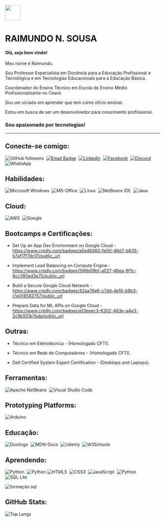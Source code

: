 [<img src="https://hermes.dio.me/tracks/6bb40420-5f89-4902-8df7-3399674d9d84.png" height="50"></a>](https://web.dio.me/track/decola-tech-avanade-net-developer?tab=path)&nbsp;
# RAIMUNDO N. SOUSA


<h4>Olá, seja bem vindo!</h4>
    <p>Meu nome é Raimundo.</p>
    <p>Sou Professor Especialista em Docência para a Educação Profissional e Tecnológica e em Tecnologias Educacionais para a Educação Básica.</p>
    <p>Coordenador do Ensino Técnico em Escola de Ensino Médio Profissionalizante no Ceará.</p>
    <p>Sou um viciado em aprender que tem como ofício ensinar.</p>
    <p>Estou em busca de ser um desenvolvedor para crescimento profissional.
    <h3>Sou apaixonado por tecnologias!</h3></p>


<hr></hr>

<h2>
Conecte-se comigo:
</h2>

![GitHub followers](https://img.shields.io/github/followers/prof-raimundo?style=flat-square&labelColor=blue&color=green)&nbsp;
[![Email Badge](https://img.shields.io/badge/Gmail-Contact_Me-green?style=flat-square&logo=gmail&logoColor=green&labelColor=blue&color=62F1CD)](mailto:prof.raiworld@gmail.com)&nbsp;
[![LinkedIn](https://img.shields.io/badge/LinkedIn-0077B5?style=flat-square&logo=linkedin&logoColor=white)](https://www.linkedin.com/in/raiworld/)&nbsp;
[![Facebook](https://img.shields.io/badge/Facebook-%231877F2.svg?style=flat-square&logo=Facebook&logoColor=white)](https://www.facebook.com/raiworld.sousa)&nbsp;
[![Discord](https://img.shields.io/badge/Discord-7289DA?style=flat-square&logo=discord&logoColor=white)](https://discord.com/channels/@raiworld_one/)&nbsp;
![WhatsApp](https://img.shields.io/badge/WhatsApp-25D366?style=flat-square&logo=WhatsApp&logoColor=white)&nbsp;

<h2>
Habilidades:
</h2>

![Microsoft Windows](https://img.shields.io/badge/Windows-0078D6?style=flat-square&logo=windows&logoColor=white)&nbsp;
![MS-Office](https://img.shields.io/badge/Microsoft_Office-D83B01?style=flat-square&logo=microsoft-office&logoColor=black)&nbsp;
![Linux](https://img.shields.io/badge/Linux-FCC624?style=flat-square&logo=linux&logoColor=black)&nbsp;
![NetBeans IDE](https://img.shields.io/badge/NetBeansIDE-1B6AC6.svg?style=flat-square&logo=apache-netbeans-ide&logoColor=white)&nbsp;
![Java](https://img.shields.io/badge/java-%23ED8B00.svg?style=flat-square&logo=openjdk&logoColor=white)

<h2>
Cloud:
</h2>

![AWS](https://img.shields.io/badge/Amazon_AWS-FF9900?style=flat-square&logo=amazonaws&logoColor=white)&nbsp;
![Google](https://img.shields.io/badge/Google_Cloud-4285F4?style=flat-square&logo=google-cloud&logoColor=white)&nbsp;

<h2>
Bootcamps e Certificações:
</h2>

- Set Up an App Dev Environment on Google Cloud - https://www.credly.com/badges/a5e46060-fe00-46d7-b635-b7af17f7dc01/public_url

- Implement Load Balancing on Compute Engine - https://www.credly.com/badges/596b09b1-a027-48ea-9f1c-6cc380ed3e75/public_url

- Build a Secure Google Cloud Network - https://www.credly.com/badges/42aa76e6-c7dd-4e16-b9b3-c1e018582757/public_url

- Prepare Data for ML APIs on Google Cloud - https://www.credly.com/badges/ef3eeec3-6302-463e-a4e3-2c9b551b7bda/public_url

<h2>
Outras:
</h2>
<p>

- Técnico em Eletrotécnica - (Homologado CFTI).<br>

- Técnico em Rede de Computadores - (Homologado CFTI).<br>

- Dell Certified System Expert Certification - (Desktops and Laptops).<br>

</p>

<h2>
Ferramentas:
</h2>

![Apache NetBeans](https://img.shields.io/badge/apache%20netbeans-1B6AC6?style=flat-square&logo=apache%20netbeans%20IDE&logoColor=white)&nbsp;
![Visual Studio Code](https://img.shields.io/badge/Visual_Studio-5C2D91?style=flat-square&logo=visual%20studio&logoColor=white)&nbsp;

<h2>
Prototyping Platforms:
</h2>

![Arduino](https://img.shields.io/badge/Arduino-00979D?style=flat-square&logo=Arduino&logoColor=white)

<h2>
Educação:
</h2>

![Duolingo](https://img.shields.io/badge/Duolingo-58CC02?style=flat-square&logo=Duolingo&logoColor=white)&nbsp;
![MDN-Docs](https://img.shields.io/badge/MDN_Web_Docs-black?style=flat-square&logo=mdnwebdocs&logoColor=white)&nbsp;
![Udemy](https://img.shields.io/badge/Udemy-EC5252?style=flat-square&logo=Udemy&logoColor=white)&nbsp;
![W3Schools](https://img.shields.io/badge/W3Schools-04AA6D?style=flat-square&logo=W3Schools&logoColor=white)&nbsp;


<h2>
Aprendendo:
</h2>


![Python](https://img.shields.io/badge/GIT-E44C30?style=flat-square&logo=git&logoColor=white)&nbsp;
![Python](https://img.shields.io/badge/GitHub-100000?style=flat-square&logo=github&logoColor=white)
![HTML5](https://img.shields.io/badge/html5-%23E34F26.svg?style=flat-square&logo=html5&logoColor=white)&nbsp;
![CSS3](https://img.shields.io/badge/css3-%231572B6.svg?style=flat-square&logo=css3&logoColor=white)&nbsp;
![JavaScript](https://img.shields.io/badge/javascript-%23323330.svg?style=flat-square&logo=javascript&logoColor=%23F7DF1E)&nbsp;
![Python](https://img.shields.io/badge/python-3670A0?style=flat-square&logo=python&logoColor=ffdd54)&nbsp;
![SQL Lite](https://img.shields.io/badge/Sqlite-003B57?style=flat-square&logo=sqlite&logoColor=white)&nbsp;

![formação sql](https://user-images.githubusercontent.com/81716096/213576454-a6262b77-9c2b-48d2-9991-5622bbd8bb44.png)

<h2>
GitHub Stats:
</h2>

![Top Langs](https://github-readme-stats-git-masterrstaa-rickstaa.vercel.app/api/top-langs/?username=ygormcs&layout=compact&bg_color=000&border_color=30A3DC&title_color=E94D5F&text_color=FFF)

<h2></h2>
